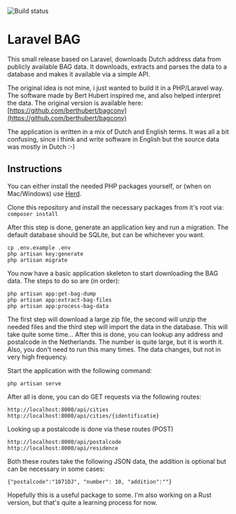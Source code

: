 ![Build status](https://github.com/bpeperkamp/laravel_bag/actions/workflows/ci.yml/badge.svg)

# Laravel BAG

This small release based on Laravel, downloads Dutch address data from publicly available BAG data. It downloads, extracts and parses the data to a database and makes it available via a simple API.

The original idea is not mine, i just wanted to build it in a PHP/Laravel way. The software made by Bert Hubert inspired me, and also helped interpret the data. The original version is available here: [https://github.com/berthubert/bagconv](https://github.com/berthubert/bagconv)

The application is written in a mix of Dutch and English terms. It was all a bit confusing, since i think and write software in English but the source data was mostly in Dutch :-)

## Instructions

You can either install the needed PHP packages yourself, or (when on Mac/Windows) use [Herd](https://herd.laravel.com/).

Clone this repository and install the necessary packages from it's root via: ```composer install```

After this step is done, generate an application key and run a migration. The default database should be SQLite, but can be whichever you want.

```
cp .env.example .env
php artisan key:generate
php artisan migrate
```

You now have a basic application skeleton to start downloading the BAG data. The steps to do so are (in order):

```
php artisan app:get-bag-dump
php artisan app:extract-bag-files
php artisan app:process-bag-data
```

The first step will download a large zip file, the second will unzip the needed files and the third step will import the data in the database. This will take quite some time... After this is done, you can lookup any address and postalcode in the Netherlands. The number is quite large, but it is worth it. Also, you don't need to run this many times. The data changes, but not in very high frequency.

Start the application with the following command:
```
php artisan serve
```

After all is done, you can do GET requests via the following routes:

```
http://localhost:8000/api/cities
http://localhost:8000/api/cities/{identificatie}
```

Looking up a postalcode is done via these routes (POST)

```
http://localhost:8000/api/postalcode
http://localhost:8000/api/residence
```

Both these routes take the following JSON data, the addition is optional but can be necessary in some cases:

```
{"postalcode":"1071DJ", "number": 10, "addition":""}
```

Hopefully this is a useful package to some. I'm also working on a Rust version, but that's quite a learning process for now.
